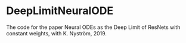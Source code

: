 # DeepLimitNeuralODE
The code for the paper Neural ODEs as the Deep Limit of ResNets with constant weights, with K. Nyström, 2019.
